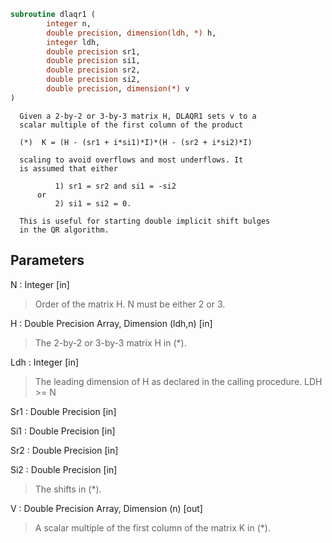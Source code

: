 ```fortran
subroutine dlaqr1 (
		integer n,
		double precision, dimension(ldh, *) h,
		integer ldh,
		double precision sr1,
		double precision si1,
		double precision sr2,
		double precision si2,
		double precision, dimension(*) v
)
```

      Given a 2-by-2 or 3-by-3 matrix H, DLAQR1 sets v to a
      scalar multiple of the first column of the product

      (*)  K = (H - (sr1 + i*si1)*I)*(H - (sr2 + i*si2)*I)

      scaling to avoid overflows and most underflows. It
      is assumed that either

              1) sr1 = sr2 and si1 = -si2
          or
              2) si1 = si2 = 0.

      This is useful for starting double implicit shift bulges
      in the QR algorithm.

## Parameters
N : Integer [in]
> Order of the matrix H. N must be either 2 or 3.

H : Double Precision Array, Dimension (ldh,n) [in]
> The 2-by-2 or 3-by-3 matrix H in (*).

Ldh : Integer [in]
> The leading dimension of H as declared in
> the calling procedure.  LDH >= N

Sr1 : Double Precision [in]

Si1 : Double Precision [in]

Sr2 : Double Precision [in]

Si2 : Double Precision [in]
> The shifts in (*).

V : Double Precision Array, Dimension (n) [out]
> A scalar multiple of the first column of the
> matrix K in (*).

